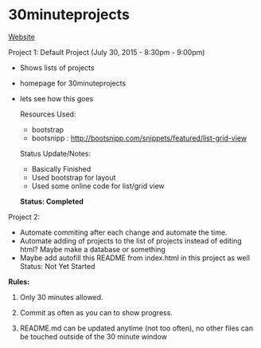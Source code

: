 # 30minuteprojects

[Website](http://rohitverma007.github.io/30minuteprojects)

Project 1: Default Project (July 30, 2015 - 8:30pm - 9:00pm)
- Shows lists of projects
- homepage for 30minuteprojects
- lets see how this goes

  Resources Used:
  - bootstrap
  - bootsnipp : http://bootsnipp.com/snippets/featured/list-grid-view
  
  Status Update/Notes:
  - Basically Finished
  - Used bootstrap for layout
  - Used some online code for list/grid view

  **Status: Completed**


Project 2:

- Automate commiting after each change and automate the time.
- Automate adding of projects to the list of projects instead of editing html? Maybe make a database or something
- Maybe add autofill this README from index.html in this project as well
Status: Not Yet Started





**Rules:**

1. Only 30 minutes allowed.

2. Commit as often as you can to show progress.

3. README.md can be updated anytime (not too often), no other files can be touched outside of the 30 minute window


